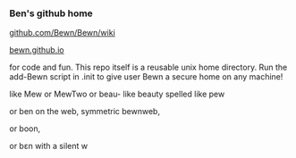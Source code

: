 ### Ben's github home
[github.com/Bewn/Bewn/wiki](https://github.com/Bewn/Bewn/wiki)

[bewn.github.io](https://bewn.github.io)

for code and fun. This repo itself is a reusable unix home directory.
Run the add-Bewn script in .init to give user Bewn a secure home on any machine!

like Mew or MewTwo or beau- like beauty spelled like pew

or ben on the web, symmetric bewnweb,

or boon, 

or bεn with a silent w

